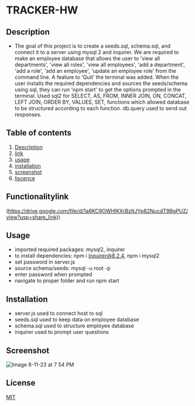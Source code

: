 # TRACKER-HW


## Description

- The goal of this project is to create a seeds.sql, schema.sql, and connect it to a server using mysql 2 and inquirer. We are required to make an employee database that allows the user to 
                 'view all departments',
                 'view all roles',
                  'view all employees',
                   'add a department',
                    'add a role',
                     'add an employee',
                      'update an employee role'  from the command line.
 A feature to 'Quit' the terminal was added. When the user installs the required dependencies and sources the seeds/schema using sql, they can run 'npm start' to get the options prompted in the terminal. Used sql2 for SELECT, AS, FROM, INNER JOIN, ON, CONCAT, LEFT JOIN, ORDER BY, VALUES, SET, functions which allowed database to be structured according to each function. db.query used to send out responses.

## Table of contents

1. [ Description ](#Description)
2. [ link ](#Functionalitylink)
3. [ usage ](#Usage)
4. [ installation ](#Installation)
5. [ screenshot ](#Screenshot)
6. [ liscence ](#License)

## Functionalitylink



(https://drive.google.com/file/d/1a6KC9OWHlKXrBzItJYp82NucdT9BgPUZ/view?usp=share_link))



## Usage
 - imported required packages: mysql2, inquirer
 - to install dependencies: npm i inquirer@8.2.4, npm i mysql2
 - set password in server.js
 - source schema/seeds: mysql -u root -p
 - enter password when prompted
 - navigate to proper folder and run npm start
   

## Installation 
- server.js used to connect host to sql 
- seeds.sql used to keep data on employee database 
- schema.sql used to structure employee database
- inquirer used to prompt user questions



## Screenshot 


 
![Image 8-11-23 at 7 54 PM](https://github.com/elixit/Tracker-hw/assets/63372291/64010f5c-0004-41e3-b3f5-d7865f213a75)


## License

[MIT](https://choosealicense.com/licenses/mit/)

